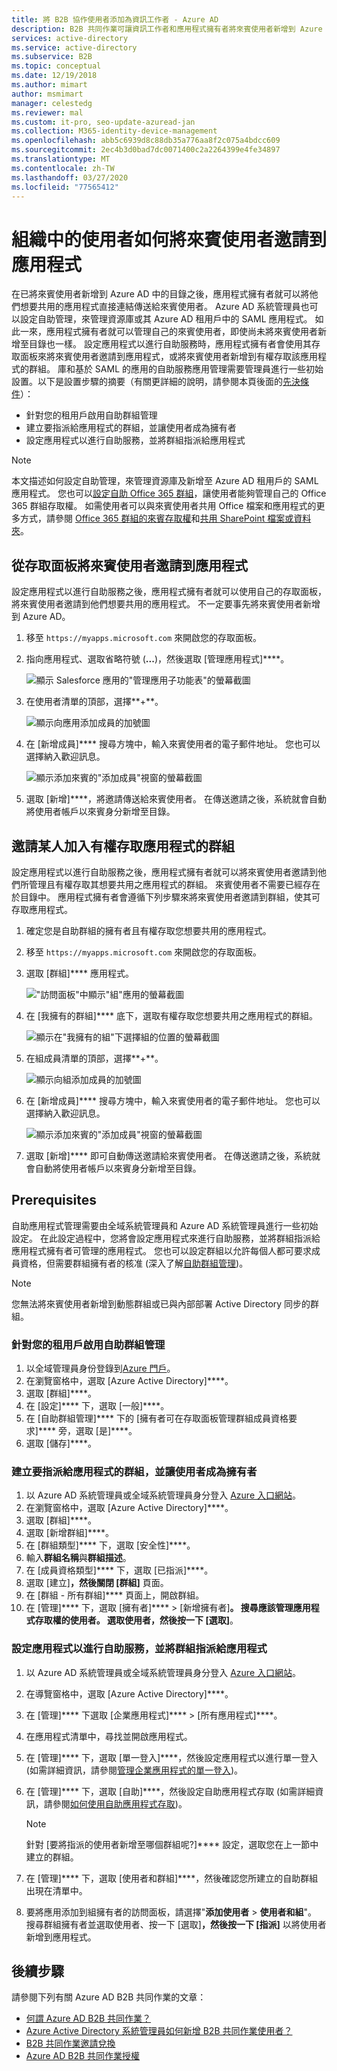 ```yaml
---
title: 將 B2B 協作使用者添加為資訊工作者 - Azure AD
description: B2B 共同作業可讓資訊工作者和應用程式擁有者將來賓使用者新增到 Azure AD 進行存取 | Microsoft Docs
services: active-directory
ms.service: active-directory
ms.subservice: B2B
ms.topic: conceptual
ms.date: 12/19/2018
ms.author: mimart
author: msmimart
manager: celestedg
ms.reviewer: mal
ms.custom: it-pro, seo-update-azuread-jan
ms.collection: M365-identity-device-management
ms.openlocfilehash: abb5c6939d8c88db35a776aa8f2c075a4bdcc609
ms.sourcegitcommit: 2ec4b3d0bad7dc0071400c2a2264399e4fe34897
ms.translationtype: MT
ms.contentlocale: zh-TW
ms.lasthandoff: 03/27/2020
ms.locfileid: "77565412"
---
```

# <a name="how-users-in-your-organization-can-invite-guest-users-to-an-app"></a>組織中的使用者如何將來賓使用者邀請到應用程式

在已將來賓使用者新增到 Azure AD 中的目錄之後，應用程式擁有者就可以將他們想要共用的應用程式直接連結傳送給來賓使用者。 Azure AD 系統管理員也可以設定自助管理，來管理資源庫或其 Azure AD 租用戶中的 SAML 應用程式。 如此一來，應用程式擁有者就可以管理自己的來賓使用者，即使尚未將來賓使用者新增至目錄也一樣。 設定應用程式以進行自助服務時，應用程式擁有者會使用其存取面板來將來賓使用者邀請到應用程式，或將來賓使用者新增到有權存取該應用程式的群組。 庫和基於 SAML 的應用的自助服務應用管理需要管理員進行一些初始設置。以下是設置步驟的摘要（有關更詳細的說明，請參閱本頁後面的[先決條件](#prerequisites)）：

 - 針對您的租用戶啟用自助群組管理
 - 建立要指派給應用程式的群組，並讓使用者成為擁有者
 - 設定應用程式以進行自助服務，並將群組指派給應用程式

> [!NOTE]
> 本文描述如何設定自助管理，來管理資源庫及新增至 Azure AD 租用戶的 SAML 應用程式。 您也可以[設定自助 Office 365 群組](https://docs.microsoft.com/azure/active-directory/users-groups-roles/groups-self-service-management)，讓使用者能夠管理自己的 Office 365 群組存取權。 如需使用者可以與來賓使用者共用 Office 檔案和應用程式的更多方式，請參閱 [Office 365 群組的來賓存取權](https://support.office.com/article/guest-access-in-office-365-groups-bfc7a840-868f-4fd6-a390-f347bf51aff6)和[共用 SharePoint 檔案或資料夾](https://support.office.com/article/share-sharepoint-files-or-folders-1fe37332-0f9a-4719-970e-d2578da4941c)。

## <a name="invite-a-guest-user-to-an-app-from-the-access-panel"></a>從存取面板將來賓使用者邀請到應用程式

設定應用程式以進行自助服務之後，應用程式擁有者就可以使用自己的存取面板，將來賓使用者邀請到他們想要共用的應用程式。 不一定要事先將來賓使用者新增到 Azure AD。 

1. 移至 `https://myapps.microsoft.com` 來開啟您的存取面板。
2. 指向應用程式、選取省略符號 (**...**)，然後選取 [管理應用程式]****。
 
   ![顯示 Salesforce 應用的"管理應用子功能表"的螢幕截圖](media/add-users-iw/access-panel-manage-app.png)
 
3. 在使用者清單的頂部，選擇**+**。
   
   ![顯示向應用添加成員的加號圖](media/add-users-iw/access-panel-manage-app-add-user.png)
   
4. 在 [新增成員]**** 搜尋方塊中，輸入來賓使用者的電子郵件地址。 您也可以選擇納入歡迎訊息。
   
   ![顯示添加來賓的"添加成員"視窗的螢幕截圖](media/add-users-iw/access-panel-invitation.png)
   
5. 選取 [新增]****，將邀請傳送給來賓使用者。 在傳送邀請之後，系統就會自動將使用者帳戶以來賓身分新增至目錄。

## <a name="invite-someone-to-join-a-group-that-has-access-to-the-app"></a>邀請某人加入有權存取應用程式的群組
設定應用程式以進行自助服務之後，應用程式擁有者就可以將來賓使用者邀請到他們所管理且有權存取其想要共用之應用程式的群組。 來賓使用者不需要已經存在於目錄中。 應用程式擁有者會遵循下列步驟來將來賓使用者邀請到群組，使其可存取應用程式。

1. 確定您是自助群組的擁有者且有權存取您想要共用的應用程式。
2. 移至 `https://myapps.microsoft.com` 來開啟您的存取面板。
3. 選取 [群組]**** 應用程式。
   
   !["訪問面板"中顯示"組"應用的螢幕截圖](media/add-users-iw/access-panel-groups.png)
   
4. 在 [我擁有的群組]**** 底下，選取有權存取您想要共用之應用程式的群組。
   
   ![顯示在"我擁有的組"下選擇組的位置的螢幕截圖](media/add-users-iw/access-panel-groups-i-own.png)
   
5. 在組成員清單的頂部，選擇**+**。
   
   ![顯示向組添加成員的加號圖](media/add-users-iw/access-panel-groups-add-member.png)
   
6. 在 [新增成員]**** 搜尋方塊中，輸入來賓使用者的電子郵件地址。 您也可以選擇納入歡迎訊息。
   
   ![顯示添加來賓的"添加成員"視窗的螢幕截圖](media/add-users-iw/access-panel-invitation.png)
   
7. 選取 [新增]**** 即可自動傳送邀請給來賓使用者。 在傳送邀請之後，系統就會自動將使用者帳戶以來賓身分新增至目錄。


## <a name="prerequisites"></a>Prerequisites

自助應用程式管理需要由全域系統管理員和 Azure AD 系統管理員進行一些初始設定。 在此設定過程中，您將會設定應用程式來進行自助服務，並將群組指派給應用程式擁有者可管理的應用程式。 您也可以設定群組以允許每個人都可要求成員資格，但需要群組擁有者的核准 (深入了解[自助群組管理](https://docs.microsoft.com/azure/active-directory/users-groups-roles/groups-self-service-management))。 

> [!NOTE]
> 您無法將來賓使用者新增到動態群組或已與內部部署 Active Directory 同步的群組。

### <a name="enable-self-service-group-management-for-your-tenant"></a>針對您的租用戶啟用自助群組管理
1. 以全域管理員身份登錄到[Azure 門戶](https://portal.azure.com)。
2. 在瀏覽窗格中，選取 [Azure Active Directory]****。
3. 選取 [群組]****。
4. 在 [設定]**** 下，選取 [一般]****。
5. 在 [自助群組管理]**** 下的 [擁有者可在存取面板管理群組成員資格要求]**** 旁，選取 [是]****。
6. 選取 [儲存]****。

### <a name="create-a-group-to-assign-to-the-app-and-make-the-user-an-owner"></a>建立要指派給應用程式的群組，並讓使用者成為擁有者
1. 以 Azure AD 系統管理員或全域系統管理員身分登入 [Azure 入口網站](https://portal.azure.com)。
2. 在瀏覽窗格中，選取 [Azure Active Directory]****。
3. 選取 [群組]****。
4. 選取 [新增群組]****。
5. 在 [群組類型]**** 下，選取 [安全性]****。
6. 輸入**群組名稱**與**群組描述**。
7. 在 [成員資格類型]**** 下，選取 [已指派]****。
8. 選取 [建立]****，然後關閉 [群組]**** 頁面。
9. 在 [群組 - 所有群組]**** 頁面上，開啟群組。 
10. 在 [管理]**** 下，選取 [擁有者]**** > [新增擁有者]****。 搜尋應該管理應用程式存取權的使用者。 選取使用者，然後按一下 [選取]****。

### <a name="configure-the-app-for-self-service-and-assign-the-group-to-the-app"></a>設定應用程式以進行自助服務，並將群組指派給應用程式
1. 以 Azure AD 系統管理員或全域系統管理員身分登入 [Azure 入口網站](https://portal.azure.com)。
2. 在導覽窗格中，選取 [Azure Active Directory]****。
3. 在 [管理]**** 下選取 [企業應用程式]**** > [所有應用程式]****。
4. 在應用程式清單中，尋找並開啟應用程式。
5. 在 [管理]**** 下，選取 [單一登入]****，然後設定應用程式以進行單一登入 (如需詳細資訊，請參閱[管理企業應用程式的單一登入](https://docs.microsoft.com/azure/active-directory/manage-apps/configure-single-sign-on-non-gallery-applications))。
6. 在 [管理]**** 下，選取 [自助]****，然後設定自助應用程式存取 (如需詳細資訊，請參閱[如何使用自助應用程式存取](https://docs.microsoft.com/azure/active-directory/application-access-panel-self-service-applications-how-to))。 

    > [!NOTE]
    > 針對 [要將指派的使用者新增至哪個群組呢?]**** 設定，選取您在上一節中建立的群組。
7. 在 [管理]**** 下，選取 [使用者和群組]****，然後確認您所建立的自助群組出現在清單中。
8. 要將應用添加到組擁有者的訪問面板，請選擇"**添加使用者** > **使用者和組**"。 搜尋群組擁有者並選取使用者、按一下 [選取]****，然後按一下 [指派]**** 以將使用者新增到應用程式。

## <a name="next-steps"></a>後續步驟

請參閱下列有關 Azure AD B2B 共同作業的文章：

- [何謂 Azure AD B2B 共同作業？](what-is-b2b.md)
- [Azure Active Directory 系統管理員如何新增 B2B 共同作業使用者？](add-users-administrator.md)
- [B2B 共同作業邀請兌換](redemption-experience.md)
- [Azure AD B2B 共同作業授權](licensing-guidance.md)
